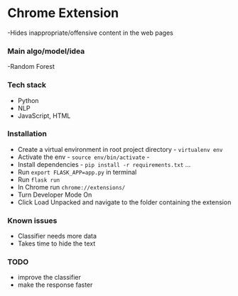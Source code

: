 # Chrome Extension

-Hides inappropriate/offensive content in the web pages

### Main algo/model/idea

-Random Forest

### Tech stack 
- Python 
- NLP
- JavaScript, HTML

### Installation 
- Create a virtual environment in root project directory - `virtualenv env` 
- Activate the env - `source env/bin/activate` - 
- Install dependencies - `pip install -r requirements.txt` ... 
- Run `export FLASK_APP=app.py` in terminal
- Run `flask run`
- In Chrome run `chrome://extensions/`
- Turn Developer Mode On
- Click Load Unpacked and navigate to the folder containing the extension


### Known issues 
- Classifier needs more data
- Takes time to hide the text

### TODO 
- improve the classifier
- make the response faster
